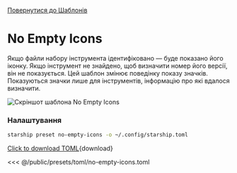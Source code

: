 [Повернутися до Шаблонів](./#no-empty-icons)

# No Empty Icons

Якщо файли набору інструмента ідентифіковано — буде показано його іконку. Якщо інструмент не знайдено, щоб визначити номер його версії, він не показується. Цей шаблон змінює поведінку показу значків. Показуються значки лише для інструментів, інформацію про які вдалося визначити.

![Скріншот шаблона No Empty Icons](/presets/img/no-empty-icons.png)

### Налаштування

```sh
starship preset no-empty-icons -o ~/.config/starship.toml
```

[Click to download TOML](/presets/toml/no-empty-icons.toml){download}

<<< @/public/presets/toml/no-empty-icons.toml
